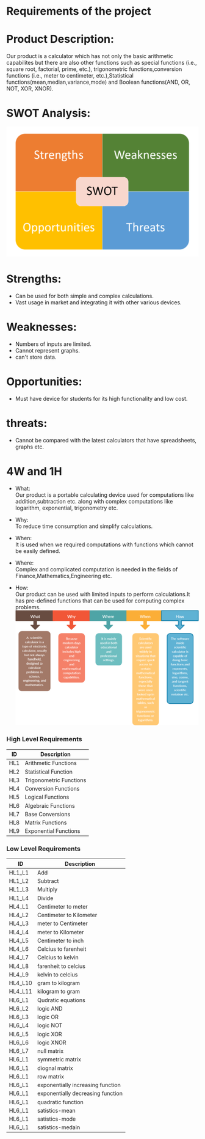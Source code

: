 # Requirements of the project

  
# Product Description:
Our product is a calculator which has not only the basic arithmetic capabilites but there are also other functions such as special functions (i.e., square root, factorial, prime, etc.), trigonometric functions,conversion functions (i.e., meter to centimeter, etc.),Statistical functions(mean,median,variance,mode) and Boolean functions(AND, OR, NOT, XOR, XNOR).

# SWOT Analysis:
![SWOT](swot.png)
# Strengths:
- Can be used for both simple and complex calculations.
- Vast usage in market and integrating it with other various devices.

# Weaknesses:
- Numbers of inputs are limited.
- Cannot represent graphs.
- can't store data.

# Opportunities:
- Must have device for students for its high functionality and low cost.

# threats:
- Cannot be compared with the latest calculators that have spreadsheets, graphs etc.


# 4W and 1H

- What:  
  Our product is a portable calculating device used for computations like addition,subtraction etc. along with complex computations like logarithm, exponential,     trigonometry etc.

- Why:  
  To reduce time consumption and simplify calculations.

- When:  
  It is used when we required computations with functions which cannot be easily defined.

- Where:  
  Complex and complicated computation is needed in the fields of Finance,Mathematics,Engineering etc.

- How:  
  Our product can be used with limited inputs to perform calculations.It has pre-defined functions that can be used for computing complex problems.
![4W1H](w4.png)



### High Level Requirements  

| **ID** | **Description** |
| --- | --- |
| HL1 | Arithmetic Functions |
| HL2 | Statistical Function |
| HL3 | Trigonometric Functions |
| HL4 | Conversion Functions |
| HL5 | Logical Functions |
| HL6 | Algebraic Functions |
| HL7 | Base Conversions |
| HL8 | Matrix Functions |
| HL9 | Exponential Functions |

### Low Level Requirements


| **ID** | **Description** |
| --- | --- |
| HL1\_L1 | Add |
| HL1\_L2 | Subtract |
| HL1\_L3 | Multiply |
| HL1\_L4 | Divide |
| HL4_L1 | Centimeter to meter |
| HL4_L2 | Centimeter to Kilometer |
| HL4_L3 | meter to Centimeter |
| HL4_L4 | meter to Kilometer |
| HL4_L5 | Centimeter to inch |
| HL4_L6 | Celcius to farenheit |
| HL4_L7 | Celcius to kelvin |
| HL4_L8 | farenheit to celcius |
| HL4_L9 | kelvin to celcius |
| HL4_L10 | gram to kilogram |
| HL4_L11 | kilogram to gram |
| HL6_L1 | Qudratic equations  |
| HL6_L2 | logic AND |
| HL6_L3 | logic OR  |
| HL6_L4 | logic NOT  |
| HL6_L5 | logic XOR  |
| HL6_L6 | logic XNOR  |
| HL6_L7 | null matrix |
| HL6_L1 | symmetric matrix  |
| HL6_L1 | diognal matrix  |
| HL6_L1 | row matrix |
| HL6_L1 | exponentially increasing function|
| HL6_L1 | exponentially decreasing  function|
| HL6_L1 | quadratic  function|
| HL6_L1 | satistics-mean|
| HL6_L1 | satistics-mode|
| HL6_L1 | satistics-medain|








